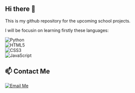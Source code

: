 ## Hi there 👋

This is my github repository for the upcoming school projects.

 I will be focusin on learning firstly these languages:

![Python](https://img.shields.io/badge/Python-3776AB?style=for-the-badge&logo=python&logoColor=white)  
![HTML5](https://img.shields.io/badge/HTML5-E34F26?style=for-the-badge&logo=html5&logoColor=white)  
![CSS3](https://img.shields.io/badge/CSS3-1572B6?style=for-the-badge&logo=css3&logoColor=white)  
![JavaScript](https://img.shields.io/badge/JavaScript-F7DF1E?style=for-the-badge&logo=javascript&logoColor=black)

## 📫 Contact Me  

[![Email Me](https://img.shields.io/badge/Email-D14836?style=for-the-badge&logo=gmail&logoColor=white)](mailto:fabian.timplaru@student.lab.fi)
